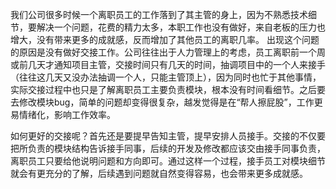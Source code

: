<!---
markmeta_author: wongoo
markmeta_date: 2012-03-29 15:11:03
slug: how-to-hand-over-and-take-over-work
markmeta_title: 管理笔记－－如何更好的交接工作？
wordpress_id: 234
markmeta_categories: Management
markmeta_tags: 管理,交接工作
-->


我们公司很多时候一个离职员工的工作落到了其主管的身上，因为不熟悉技术细节，要解决一个问题，花费的精力太多，本职工作也没有做好，来自老板的压力也增大，没有带来更多的成就感，反而增加了其他员工的离职几率。
出现这个问题的原因是没有做好交接工作。公司往往出于人力管理上的考虑，员工离职前一个周或前几天才通知项目主管，交接时间只有几天的时间，抽调项目中的一个人来接手（往往这几天又没办法抽调一个人，只能主管顶上），因为同时也忙于其他事情，实际交接过程中也只是了解离职员工主要负责模块，根本没有时间看细节。之后要去修改模块bug，简单的问题却变得很复杂，越发觉得是在“帮人擦屁股”，工作更易情绪化，影响工作效率。

如何更好的交接呢？首先还是要提早告知主管，提早安排人员接手。交接的不仅要把所负责的模块结构告诉接手同事，后续的开发及修改都应该交由接手同事负责，离职员工只要给他说明问题和方向即可。通过这样一个过程，接手员工对模块细节就会有更充分的了解，后续遇到问题就自然变得容易，也会带来更多成就感。

